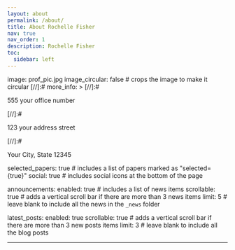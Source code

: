 ```yaml
---
layout: about
permalink: /about/
title: About Rochelle Fisher
nav: true
nav_order: 1
description: Rochelle Fisher
toc:
  sidebar: left
---
```


image: prof_pic.jpg
image_circular: false # crops the image to make it circular
[//]:# more_info: >
[//]:# <p>555 your office number</p>
[//]:# <p>123 your address street</p>
[//]:# <p>Your City, State 12345</p>

selected_papers: true # includes a list of papers marked as "selected={true}"
social: true # includes social icons at the bottom of the page

announcements:
enabled: true # includes a list of news items
scrollable: true # adds a vertical scroll bar if there are more than 3 news items
limit: 5 # leave blank to include all the news in the `_news` folder

latest_posts:
enabled: true
scrollable: true # adds a vertical scroll bar if there are more than 3 new posts items
limit: 3 # leave blank to include all the blog posts

---

